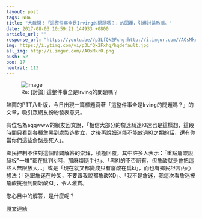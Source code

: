 ```yaml
---
layout: post
tags: NBA
title: "大哉問！「這整件事全是Irving的問題嗎？」的回覆，引爆討論熱潮。"
date: 2017-08-03 10:59:21.144933 +0800
article_url: ""
response_url: "https://youtu.be//p3LfQk2Fxhg;http://i.imgur.com//AOsMkrO.png"
img: https://i.ytimg.com/vi/p3LfQk2Fxhg/hqdefault.jpg
all_img: http://i.imgur.com//AOsMkrO.png
push: 52
boo: 17
neutral: 113
---
```


<figure>
<img src="https://i.ytimg.com/vi/p3LfQk2Fxhg/hqdefault.jpg" alt="image">
<figcaption>
Re: [討論] 這整件事全是Irving的問題嗎？
</figcaption>
</figure>



熱鬧的PTT八卦版，今日出現一篇標題寫著「這整件事全是Irving的問題嗎？」的文章，吸引眾網友紛紛發表意見。

有位名為aqqwww的網友回文說，「相信大部分的詹迷騎迷KI迷也是這樣想，這段時間只看到各種詹黑到處製造對立，之後再說姆迷能不能放過KI之類的話，還有你當你們這些詹酸是死人」。

鄉民控制不住對這個精闢解答的崇拜，積極回覆，其中許多人表示：「重點詹酸說騎板"一堆"都在批判ki阿，那麻煩隨手也」、「黑KI的不否認有，但詹酸就是會把這些人無限放大...」或是「現在就又都變成只有詹酸在扁ki」，而也有鄉民坦言內心想法：「迷跟詹迷在吵架，不要跟我說都詹酸XD」、「我不是詹迷，我這次看詹迷被詹酸挑撥到開始酸KI」，令人激賞。

您心目中的解答，是什麼呢？

<a href = "https://www.ptt.cc/bbs/NBA/M.1501077069.A.183.html">原文連結</a>

